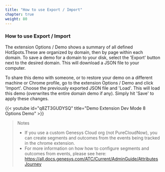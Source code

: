```yaml
---
title: "How to use Export / Import"
chapter: true
weight: 80
---
```


### How to use Export / Import
The extension Options / Demo shows a summary of all defined HotSpots.These are organized by domain, then by page within each domain.
To save a demo for a domain to your disk, select the 'Export' button next to the desired domain. This will download a JSON file to your computer.

To share this demo with someone, or to restore your demo on a different machine or Chrome profile, go to the extension Options / Demo and click 'Import'. Choose the previously exported JSON file and 'Load'. This will load this demo (overwrites the entire domain demo if any). Simply hit 'Save' to apply these changes.


{{< youtube id="q8ZT3GUDYSQ" title="Demo Extension Dev Mode 8 Options Demo" >}}


>Notes
>- If you use a custom Genesys Cloud org (not PureCloudNow), you can create segments and outcomes from the events being tracked in the chrome extension.
>- For more information on how how to configure segments and outcomes from events,  please see here: https://all.docs.genesys.com/ATC/Current/AdminGuide/AttributesJourney 
